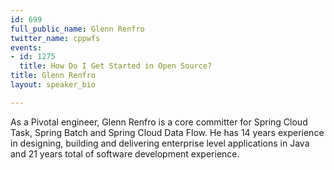```yaml
---
id: 699
full_public_name: Glenn Renfro
twitter_name: cppwfs
events:
- id: 1275
  title: How Do I Get Started in Open Source?
title: Glenn Renfro
layout: speaker_bio

---
```

As a Pivotal engineer, Glenn Renfro is a core committer for Spring Cloud Task, Spring Batch and Spring Cloud Data Flow. He has 14 years experience in designing, building and delivering enterprise level applications in Java and 21 years total of software development experience.